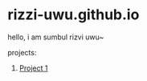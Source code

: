 # rizzi-uwu.github.io

hello, i am sumbul rizvi uwu~


projects:
1. [Project 1](/projects/project_1.md)


